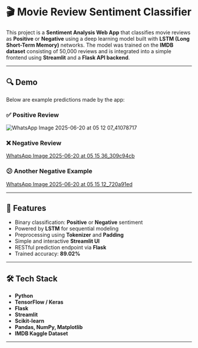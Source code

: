 # 🎬 Movie Review Sentiment Classifier

This project is a **Sentiment Analysis Web App** that classifies movie reviews as **Positive** or **Negative** using a deep learning model built with **LSTM (Long Short-Term Memory)** networks. The model was trained on the **IMDB dataset** consisting of 50,000 reviews and is integrated into a simple frontend using **Streamlit** and a **Flask API backend**.

---

## 🔍 Demo

Below are example predictions made by the app:

### ✅ Positive Review
![WhatsApp Image 2025-06-20 at 05 12 07_41078717](https://github.com/user-attachments/assets/47a46e73-00ec-4e84-9551-09b892c9e863)


### ❌ Negative Review
[WhatsApp Image 2025-06-20 at 05 15 36_309c94cb](https://github.com/user-attachments/assets/32bfb34f-c610-4927-ad14-bbff1f78be89)


### 😕 Another Negative Example
[WhatsApp Image 2025-06-20 at 05 15 12_720a91ed](https://github.com/user-attachments/assets/2dce6d2f-2284-430c-9165-f5e8220315d4)


---

## 📌 Features

- Binary classification: **Positive** or **Negative** sentiment
- Powered by **LSTM** for sequential modeling
- Preprocessing using **Tokenizer** and **Padding**
- Simple and interactive **Streamlit UI**
- RESTful prediction endpoint via **Flask**
- Trained accuracy: **89.02%**

---

## 🛠️ Tech Stack

- **Python**
- **TensorFlow / Keras**
- **Flask**
- **Streamlit**
- **Scikit-learn**
- **Pandas, NumPy, Matplotlib**
- **IMDB Kaggle Dataset**

---

